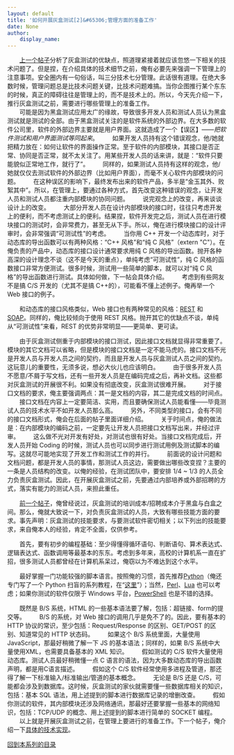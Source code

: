```yaml
---
layout: default
title: '如何开展灰盒测试[2]&#65306;管理方面的准备工作'
date: None
author:
    display_name: 
---
```


　　[上一个帖子](https://program-think.blogspot.com/2010/11/grey-box-testing-1.html)分析了灰盒测试的优缺点，照道理紧接着就应该忽悠一下相关的技术问题了。但是捏，在介绍具体的技术细节之前，俺有必要先来强调一下管理上的注意事项。安全圈内有一句俗话，叫三分技术七分管理。此话很有道理。在绝大多数时候，管理问题总是比技术问题关键，比技术问题难搞。当你企图推行某个东东的时候，真正的障碍往往是管理上的，而不是技术上的。所以，今天先介绍一下，推行灰盒测试之前，需要进行哪些管理上的准备工作。  
　　可能是因为黑盒测试应用太广的缘故，导致很多开发人员和测试人员认为黑盒测试就是测试的全部。由于黑盒测试关注的是软件系统的外部边界。在大多数的软件公司里，软件的外部边界主要就是用户界面。这就造成了一个【误区】——_把软件测试和用户界面测试等同起来_。 　　如果开发人员持有这个错误观念，他/她就把精力放在：如何让软件的界面操作正常。至于软件的内部模块，其接口是否正常、协同是否正常，就不太关注了。用某些开发人员的话来讲，就是：“软件只要能貌似正常地工作，就行了”。 　　同样的，如果测试人员持有这样的观念，他/她就仅仅去测试软件的外部边界（比如用户界面），而毫不关心软件内部模块的问题。 　　在这种误区的影响下，最终发布出来的软件产品，多半是“金玉其外、败絮其中”。所以，在管理上，要通过各种方式，首先改变这种错误的观念，让开发人员和测试人员都注重内部模块的协同问题。 　　说完观念上的改变，再来谈谈设计上的改变。 　　大部分开发人员在设计内部模块的接口时，往往只考虑开发上的便利，而不考虑测试上的便利。结果捏，软件开发完之后，测试人员在进行模块接口的测试时，会非常费力，甚至无从下手。所以，俺在进行模块接口的设计评审时，会非常强调“可测试性”的考虑。 　　当你用 C++ 开发一个动态库时，对于动态库的导出函数可以有两种风格：“C++ 风格”和“纯 C 风格”（extern "C"）。在俺负责的产品中，动态库的接口设计通常要求用纯 C 风格的导出函数。抛开各种高深的设计理念不谈（这不是今天的重点），单纯考虑“可测试性”，纯 C 风格的函数接口非常方便测试。很多时候，测试用一些简单的脚本，就可以对“纯 C 风格”的导出函数进行测试。具体如何做，下一帖会具体介绍。 　　考虑到有些网友不是搞 C/S 开发的（尤其不是搞 C++的），可能看不懂上述例子。俺再举一个 Web 接口的例子。

　　和动态库的接口风格类似，Web 接口也有两种常见的风格：[REST](https://zh.wikipedia.org/wiki/REST) 和 [SOAP](https://zh.wikipedia.org/wiki/SOAP)。同样的，俺比较倾向于使用 REST 风格。抛开其它的优缺点不谈，单纯从“可测试性”来看，REST 的优势非常明显——更简单、更可读。

　　由于灰盒测试侧重于内部模块的接口测试，因此接口文档就显得非常重要了。模块的其它文档可以省略，但是模块的接口文档是一定不能马虎的。接口文档不光是开发人员与开发人员之间的契约，而且是开发人员与灰盒测试人员之间的契约。这玩意儿的重要性，无须多说，想必大伙儿也应该明白。 　　由于很多开发人员不愿意/不屑于写文档，还有一些开发人员是在编码完成之后，再补文档。这些都对灰盒测试的开展很不利。如果没有彻底改变，灰盒测试很难开展。 　　对于接口文档的要求，俺主要强调两点：其一是文档的内容，其二是完成文档的时间点。 　　接口文档在内容上一定要简洁、实用，而且要确保测试人员能看懂——毕竟测试人员的技术水平不如开发人员那么高。 　　另外，不同类型的接口，会有不同的接口文档形式，俺会在后面的帖子里面详细介绍。 　　关于时间点，俺的做法是：在内部模块的编码之前，一定要先让开发人员把接口文档写出来，并经过评审。 　　这么做不光对开发有好处，对测试也很有好处。当接口文档完成后，开发人员开始 Coding 的时候，测试人员也可以同步进行测试用例及测试脚本的编写。这就尽可能地实现了开发工作和测试工作的并行。 　　前面说的设计问题和文档问题，都是开发人员的事情，那测试人员这边，需要做出哪些改变捏？主要的一条是人员结构的改变。以俺的经验，在测试团队中，要安排 1/4 ~ 1/3 的人员全力负责灰盒测试。因此，在开展灰盒测试之前，先要通过内部培养或外部招聘的方式，落实有能力的测试人员，来担此重任。

　　[前一个帖子](https://program-think.blogspot.com/2010/11/grey-box-testing-1.html)，俺曾经说过，灰盒测试的培训成本/招聘成本介于黑盒与白盒之间。那么，俺就大致说一下，对负责灰盒测试的人员，大致有哪些技能方面的要求。事先声明：灰盒测试的技能要求，与要测试软件密切相关；以下列出的技能要求，来自俺本人的经验，肯定不全面，仅供参考。

　　首先，要有初步的编程基础：至少得懂得循环语句、判断语句、算术表达式、逻辑表达式、函数调用等最基本的东东。考虑到多年来，高校的计算机系一直在扩招，很多测试人员都曾经在计算机系呆过，俺窃以为不难达到这个水平。

　　最好掌握一门功能较强的脚本语言。按照俺的习惯，首先推荐[Python](https://zh.wikipedia.org/wiki/Python)（俺还专门写了一个 Python 扫盲的系列教程，在“[这里](https://program-think.blogspot.com/2009/08/why-choose-python-0-overview.html)”）；当然，[Perl](https://zh.wikipedia.org/wiki/Perl)、[Lua](https://zh.wikipedia.org/wiki/Lua) 也可以考虑；如果你测试的软件仅限于 Windows 平台，[PowerShell](https://zh.wikipedia.org/wiki/Windows_PowerShell) 也是不错的选择。

　　既然是 B/S 系统，HTML 的一些基本语法要了解，包括：超链接、form的提交等。 　　B/S 的系统，对 Web 接口的调用几乎是免不了的。因此，要有基本的 HTTP 协议的常识，至少包括：Request/Response 的区别、GET/POST 的区别、知道常见的 HTTP 状态码。 　　如果这个 B/S 系统里面，大量使用 JavaScript，那最好稍微了解一下 JS 的基本语法；同样的，如果 B/S 系统中大量使用XML，也需要具备基本的 XML 知识。 　　假如测试的 C/S 软件大量使用动态库。测试人员最好稍微懂一点 C 语言的语法，因为大多数动态库的导出函数声明，都是用C语言描述。 　　假如这个 C/S 软件经常使用多进程及管道，那还得了解一下标准输入/标准输出/管道的基本概念。 　　无论是 B/S 还是 C/S，可能都会涉及到数据库。这时候，灰盒测试的家伙就需要懂一些数据库相关的知识，包括：基本 SQL 语法，用上述提到的脚本进行数据库记录的增删改查。 　　假如你测试的软件，其内部模块还涉及网络通讯，那最好还要掌握一些基本的网络知识，包括：TCP/UDP 的概念、用上述提到的脚本进行简单的 SOCKET 编程。  
　　以上就是开展灰盒测试之前，在管理上要进行的准备工作。下一个帖子，俺介绍一下[具体的技术实现](https://program-think.blogspot.com/2010/12/grey-box-testing-3.html)。

[回到本系列的目录](https://program-think.blogspot.com/2010/11/grey-box-testing-0.html#index)

